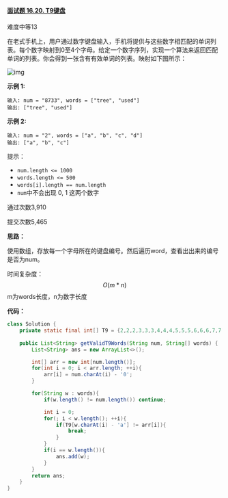 #### [面试题 16.20. T9键盘](https://leetcode-cn.com/problems/t9-lcci/)

难度中等13

在老式手机上，用户通过数字键盘输入，手机将提供与这些数字相匹配的单词列表。每个数字映射到0至4个字母。给定一个数字序列，实现一个算法来返回匹配单词的列表。你会得到一张含有有效单词的列表。映射如下图所示：

![img](https://assets.leetcode-cn.com/aliyun-lc-upload/original_images/17_telephone_keypad.png)

**示例 1:**

```
输入: num = "8733", words = ["tree", "used"]
输出: ["tree", "used"]
```

**示例 2:**

```
输入: num = "2", words = ["a", "b", "c", "d"]
输出: ["a", "b", "c"]
```

提示：

- `num.length <= 1000`
- `words.length <= 500`
- `words[i].length == num.length`
- `num`中不会出现 0, 1 这两个数字

通过次数3,910

提交次数5,465



**思路：**

使用数组，存放每一个字母所在的键盘编号。然后遍历word，查看出出来的编号是否为num。



时间复杂度：
$$
O(m*n)
$$
m为words长度，n为数字长度

**代码：**

```java
class Solution {
    private static final int[] T9 = {2,2,2,3,3,3,4,4,4,5,5,5,6,6,6,7,7,7,7,8,8,8,9,9,9,9};
    
    public List<String> getValidT9Words(String num, String[] words) {
        List<String> ans = new ArrayList<>();

        int[] arr = new int[num.length()];
        for(int i = 0; i < arr.length; ++i){
            arr[i] = num.charAt(i) - '0';
        }

        for(String w : words){
            if(w.length() != num.length()) continue;

            int i = 0;
            for(; i < w.length(); ++i){
                if(T9[w.charAt(i) - 'a'] != arr[i]){
                    break;
                }
            }
            if(i == w.length()){
                ans.add(w);
            }
        }
        return ans;
    }
}
```


